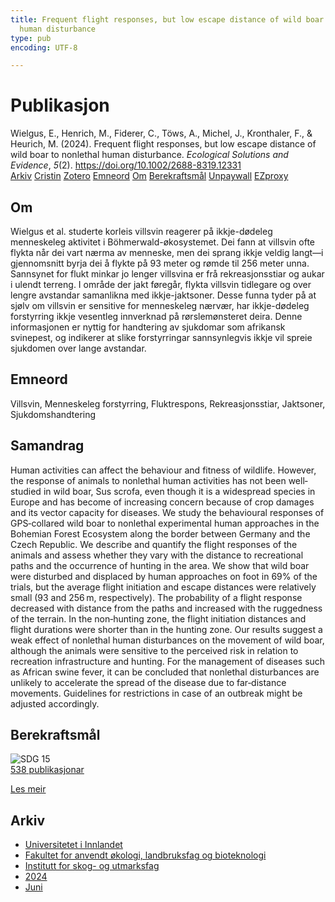 ```yaml
---
title: Frequent flight responses, but low escape distance of wild boar to nonlethal
  human disturbance
type: pub
encoding: UTF-8

---
```

<h1>Publikasjon</h1>
<article id="csl-bib-container-QPQ2X6JV" class="csl-bib-container">
  <div class="csl-bib-body"> <div class="csl-entry">Wielgus, E., Henrich, M., Fiderer, C., Töws, A., Michel, J., Kronthaler, F., &#38; Heurich, M. (2024). Frequent flight responses, but low escape distance of wild boar to nonlethal human disturbance. <i>Ecological Solutions and Evidence</i>, <i>5</i>(2). <a href="https://doi.org/10.1002/2688-8319.12331">https://doi.org/10.1002/2688-8319.12331</a></div> </div>
  <div class="csl-bib-buttons">
    <a href="#taxonomy-article-QPQ2X6JV" alt="archive" class="csl-bib-button">Arkiv</a>
    <a href="https://app.cristin.no/results/show.jsf?id=2276682" alt="Cristin" class="csl-bib-button">Cristin</a>
    <a href="http://zotero.org/groups/5881554/items/QPQ2X6JV" alt="Zotero" class="csl-bib-button">Zotero</a>
    <a href="#keywords-article-QPQ2X6JV" alt="keywords" class="csl-bib-button">Emneord</a>
    <a href="#about-article-QPQ2X6JV" alt="about_pub" class="csl-bib-button">Om</a>
    <a href="#sdg-article-QPQ2X6JV" alt="sdg" class="csl-bib-button">Berekraftsmål</a>
    <a href="https://onlinelibrary.wiley.com/doi/pdfdirect/10.1002/2688-8319.12331" alt="Unpaywall" class="csl-bib-button">Unpaywall</a>
    <a href="https://onlinelibrary.wiley.com/doi/pdfdirect/10.1002/2688-8319.12331" alt="EZproxy" class="csl-bib-button">EZproxy</a>
  </div>
  <div id="csl-bib-meta-container-QPQ2X6JV"></div>
</article>
<div id="csl-bib-meta-QPQ2X6JV" class="csl-bib-meta">
  <article id="about-article-QPQ2X6JV" class="about_pub-article">
    <h1>Om</h1>
    Wielgus et al. studerte korleis villsvin reagerer på ikkje-dødeleg menneskeleg aktivitet i Böhmerwald-økosystemet. Dei fann at villsvin ofte flykta når dei vart nærma av menneske, men dei sprang ikkje veldig langt—i gjennomsnitt byrja dei å flykte på 93 meter og rømde til 256 meter unna. Sannsynet for flukt minkar jo lenger villsvina er frå rekreasjonsstiar og aukar i ulendt terreng. I område der jakt føregår, flykta villsvin tidlegare og over lengre avstandar samanlikna med ikkje-jaktsoner. Desse funna tyder på at sjølv om villsvin er sensitive for menneskeleg nærvær, har ikkje-dødeleg forstyrring ikkje vesentleg innverknad på rørslemønsteret deira. Denne informasjonen er nyttig for handtering av sjukdomar som afrikansk svinepest, og indikerer at slike forstyrringar sannsynlegvis ikkje vil spreie sjukdomen over lange avstandar.
  </article>
  <article id="keywords-article-QPQ2X6JV" class="keywords-article">
    <h1>Emneord</h1>
    Villsvin, Menneskeleg forstyrring, Fluktrespons, Rekreasjonsstiar, Jaktsoner, Sjukdomshandtering
  </article>
  <article id="abstract-article-QPQ2X6JV" class="abstract-article">
    <h1>Samandrag</h1>
    Human activities can affect the behaviour and fitness of wildlife. However, the response of animals to nonlethal human activities has not been well‐studied in wild boar, Sus scrofa, even though it is a widespread species in Europe and has become of increasing concern because of crop damages and its vector capacity for diseases. We study the behavioural responses of GPS‐collared wild boar to nonlethal experimental human approaches in the Bohemian Forest Ecosystem along the border between Germany and the Czech Republic. We describe and quantify the flight responses of the animals and assess whether they vary with the distance to recreational paths and the occurrence of hunting in the area. We show that wild boar were disturbed and displaced by human approaches on foot in 69% of the trials, but the average flight initiation and escape distances were relatively small (93 and 256 m, respectively). The probability of a flight response decreased with distance from the paths and increased with the ruggedness of the terrain. In the non‐hunting zone, the flight initiation distances and flight durations were shorter than in the hunting zone. Our results suggest a weak effect of nonlethal human disturbances on the movement of wild boar, although the animals were sensitive to the perceived risk in relation to recreation infrastructure and hunting. For the management of diseases such as African swine fever, it can be concluded that nonlethal disturbances are unlikely to accelerate the spread of the disease due to far‐distance movements. Guidelines for restrictions in case of an outbreak might be adjusted accordingly.
  </article>
  <article id="sdg-article-QPQ2X6JV" class="sdg-article">
    <h1>Berekraftsmål</h1>
    <div class="sdg-container"><div id="sdg15" class="sdg">
        <img src="{{< params subfolder >}}images/sdg/sdg15_nn.png" class="image" alt="SDG 15">
        <div class="sdg-overlay">
          <a href="{{< params subfolder >}}nn/archive/?sdg=15#archive" class="sdg-publication-count"><span>538</span> publikasjonar</a>
          <p><a href="https://fn.no/om-fn/fns-baerekraftsmaal/livet-paa-land?lang=nno-NO" class="sdg-read-more">Les meir</a></p>
        </div>
      </div></div>
  </article>
  <article id="taxonomy-article-QPQ2X6JV" class="taxonomy-article">
    <h1>Arkiv</h1>
    <ul>
      <li><a href="{{< params subfolder >}}nn/archive/?key=3DCRN523">Universitetet i Innlandet</a></li>
      <li><a href="{{< params subfolder >}}nn/archive/?key=T77LXH6D">Fakultet for anvendt økologi, landbruksfag og bioteknologi</a></li>
      <li><a href="{{< params subfolder >}}nn/archive/?key=7TRARPE3">Institutt for skog- og utmarksfag</a></li>
      <li><a href="{{< params subfolder >}}nn/archive/?key=A4XX8HDP">2024</a></li>
      <li><a href="{{< params subfolder >}}nn/archive/?key=7J8SDQWC">Juni</a></li>
    </ul>
  </article>
</div>
